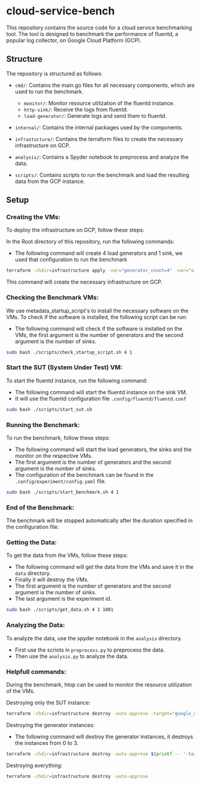 # cloud-service-bench

This repository contains the source code for a cloud service benchmarking tool. The tool is designed to benchmark the performance of fluentd, a popular log collector, on Google Cloud Platform (GCP).

## Structure

The repository is structured as follows:

- `cmd/`: Contains the main.go files for all necessary components, which are used to run the benchmark.

  - `monitor/`: Monitor resource utilization of the fluentd instance.
  - `http-sink/`: Receive the logs from fluentd.
  - `load-generator/`: Generate logs and send them to fluentd.

- `internal/`: Contains the internal packages used by the components.
- `infrastucture/`: Contains the terraform files to create the necessary infrastructure on GCP.
- `analysis/`: Contains a Spyder notebook to preprocess and analyze the data.
- `scripts/`: Contains scripts to run the benchmark and load the resulting data from the GCP instance.

## Setup

### Creating the VMs:

To deploy the infrastructure on GCP, follow these steps:

In the Root directory of this repository, run the following commands:

- The following command will create 4 load generators and 1 sink,
  we used that configuration to run the benchmark

```bash
terraform -chdir=infrastructure apply -var="generator_count=4" -var="sink_count=1"
```

This command will create the necessary infrastructure on GCP.

### Checking the Benchmark VMs:

We use metadata_startup_script's to install the necessary software on the VMs. To check if the software is installed, the following script can be run:

- The following command will check if the software is installed on the VMs, the first argument is the number of generators and the second argument is the number of sinks.

```bash
sudo bash ./scripts/check_startup_script.sh 4 1
```

### Start the SUT (System Under Test) VM:

To start the fluentd instance, run the following command:

- The following command will start the fluentd instance on the sink VM.
- It will use the fluentd configuration file `.config/fluentd/fluentd.conf`

```bash
sudo bash ./scripts/start_sut.sh
```

### Running the Benchmark:

To run the benchmark, follow these steps:

- The following command will start the load generators, the sinks and the monitor on the respective VMs.
- The first argument is the number of generators and the second argument is the number of sinks.
- The configuration of the benchmark can be found in the `.config/experiment/config.yaml` file.

```bash
sudo bash ./scripts/start_benchmark.sh 4 1
```

### End of the Benchmark:

The benchmark will be stopped automatically after the duration specified in the configuration file.

### Getting the Data:

To get the data from the VMs, follow these steps:

- The following command will get the data from the VMs and save it in the `data` directory.
- Finally it will destroy the VMs.
- The first argument is the number of generators and the second argument is the number of sinks.
- The last argument is the experiment id.

```bash
sudo bash ./scripts/get_data.sh 4 1 1001
```

### Analyzing the Data:

To analyze the data, use the spyder notebook in the `analysis` directory.

- First use the scriots in `preprocess.py` to preprocess the data.
- Then use the `analysis.py` to analyze the data.

### Helpfull commands:

During the benchmark, htop can be used to monitor the resource utilization of the VMs.

Destroying only the SUT instance:

```bash
terraform -chdir=infrastructure destroy -auto-approve -target="google_compute_instance.fluentd"
```

Destroying the generator instances:

- The following command will destroy the generator instances, it destroys the instances from 0 to 3.

```bash
terraform -chdir=infrastructure destroy -auto-approve $(printf -- '-target=google_compute_instance_from_template.generator[%d] ' {0..3})
```

Destroying everything:

```bash
terraform -chdir=infrastructure destroy -auto-approve
```
